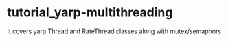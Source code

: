 # tutorial_yarp-multithreading
It covers yarp Thread and RateThread classes along with mutex/semaphors 
